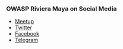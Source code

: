 ### OWASP Riviera Maya on Social Media
* [Meetup](https://www.meetup.com/owasp-riviera-maya/)
* [Twitter](https://twitter.com/owasp_riviera)
* [Facebook](https://www.facebook.com/OwaspRivieraMaya/)
* [Telegram](https://t.me/owasprivieramaya)
